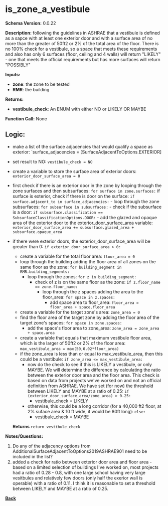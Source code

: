 # is_zone_a_vestibule
**Schema Version:** 0.0.22  

**Description:** following the guidelines in ASHRAE that a vestibule is defined as a sapce with at least one exterior door and with a surface area of no more than the greater of 50ft2 or 2% of the total area of the floor.  There is no 100% check for a vestibule, so a space that meets these requirements and also has only 6 surfaces (floor, ceiling and 4 walls) will return "LIKELY" - one that meets the official requirements but has more surfaces will return "POSSIBLY"

**Inputs:**  
- **zone**: the zone to be tested
- **RMR**: the building

**Returns:**  
- **vestibule_check**: An ENUM with either NO or LIKELY OR MAYBE
 
**Function Call:** None

## Logic:  

- make a list of the surface adjacencies that would qualify a space as exterior: `surface_adjacencies = [SurfaceAdjacentToOptions.EXTERIOR]
- set result to NO: `vestibule_check = NO`
- create a variable to store the surface area of exterior doors: `exterior_door_surface_area = 0`
- first check if there is an exterior door in the zone by looping through the zone surfaces and then subsurfaces: `for surface in zone.surfaces:`
	if surface is exterior, check if there is door on the surface: `if surface.adjacent_to in surface_adjacencies:`
		- loop through the zone subsurfaces: `for subsurface in subsurfaces:`
			- check if the subsurface is a door: `if subsurface.classification == SubsurfaceClassificationOptions.DOOR:`
				- add the glazed and opaque area of the exterior door to the exterior_door_surface_area variable: `exterior_door_surface_area += subsurface.glazed_area + subsurface.opaque_area`
				
- if there were exterior doors, the exterior_door_surface_area will be greater than 0: `if exterior_door_surface_area > 0:`
	- create a variable for the total floor area: `floor_area = 0`	
	- loop through the building adding the floor area of all zones on the same floor as the zone: `for building_segment in RMR.building_segments:`
		- loop through the zones: `for z in building_segment:`
			- check of z is on the same floor as the zone: `if z.floor_name == zone.floor_name:`
				- loop through the z spaces adding the area to the floor_area: `for space in z.spaces:`
					- add space area to floor_area: `floor_area = floor_area + space.floor_area`
	- create a variable for the target zone's area: `zone_area = 0`
	- find the floor area of the target zone by adding the floor area of the target zone's spaces: `for space in zone.spaces:`
		- add the space's floor area to zone_area: `zone_area = zone_area + space.area`
	- create a variable that equals that maximum vestibule floor area, which is the larger of 50ft2 or 2% of the floor area: `max_vestibule_area = max(50,0.02*floor_area)`
	- if the zone_area is less than or equal to max_vestibule_area, then this could be a vestibule: `if zone_area <= max_vestibule_area:`
		- now do the check to see if this is LIKELY a vestibule, or only MAYBE.  We will determine the difference by calculating the ratio between the exterior door area and the floor area.  This check is based on data from projects we've worked on and not an official definition from ASHRAE.  We have set (for now) the threshold between LIKELY and MAYBE at a ratio of 0.25: `if (exterior_door_surface_area/zone_area) > 0.25:`
			- vestibule_check = LIKELY
		- otherwise, this could be a long corridor (for a 40,000 ft2 floor, at 2% suface area & 10 ft wide, it would be 80ft long): `else:`
			- vestibule_check = MAYBE


	 **Returns** `return vestibule_check`  

**Notes/Questions:**  
1. Do any of the adjacency options from AdditionalSurfaceAdjacentToOptions2019ASHRAE901 need to be included in the list?
2. added a check for ratio between exterior door area and floor area - based on a limited selection of buildings I've worked on, most projects had a ratio of 0.28 - 0.8, with one large school having very large vesitbules and relatively few doors (only half the exerior wall is operable) with a ratio of 0.11.  I think it is reasonable to set a threshold between LIKELY and MAYBE at a ratio of 0.25.


**[Back](../_toc.md)**
